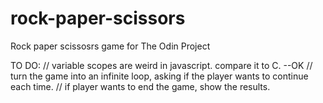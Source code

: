 # rock-paper-scissors
Rock paper scissosrs game for The Odin Project 


TO DO:
// variable scopes are weird in javascript. compare it to C. --OK
// turn the game into an infinite loop, asking if the player wants to continue each time.
// if player wants to end the game, show the results.
